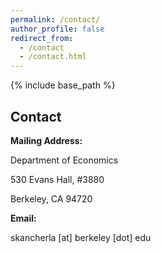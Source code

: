 ```yaml
---
permalink: /contact/
author_profile: false
redirect_from:
  - /contact
  - /contact.html
---
```


{% include base_path %}

## Contact

**Mailing Address:**

Department of Economics 

530 Evans Hall, #3880

Berkeley, CA 94720

**Email:**

skancherla [at] berkeley [dot] edu